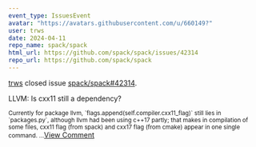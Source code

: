```yaml
---
event_type: IssuesEvent
avatar: "https://avatars.githubusercontent.com/u/660149?"
user: trws
date: 2024-04-11
repo_name: spack/spack
html_url: https://github.com/spack/spack/issues/42314
repo_url: https://github.com/spack/spack
---
```


<a href='https://github.com/trws' target='_blank'>trws</a> closed issue <a href='https://github.com/spack/spack/issues/42314' target='_blank'>spack/spack#42314</a>.

<p>LLVM: Is cxx11 still a dependency?</p><small>Currently for package llvm, `flags.append(self.compiler.cxx11_flag)` still lies in `packages.py`, although llvm had been using c++17 partly; that makes in compilation of some files, cxx11 flag (from spack) and cxx17 flag (from cmake) appear in one single command....</small><a href='https://github.com/spack/spack/issues/42314' target='_blank'>View Comment</a>